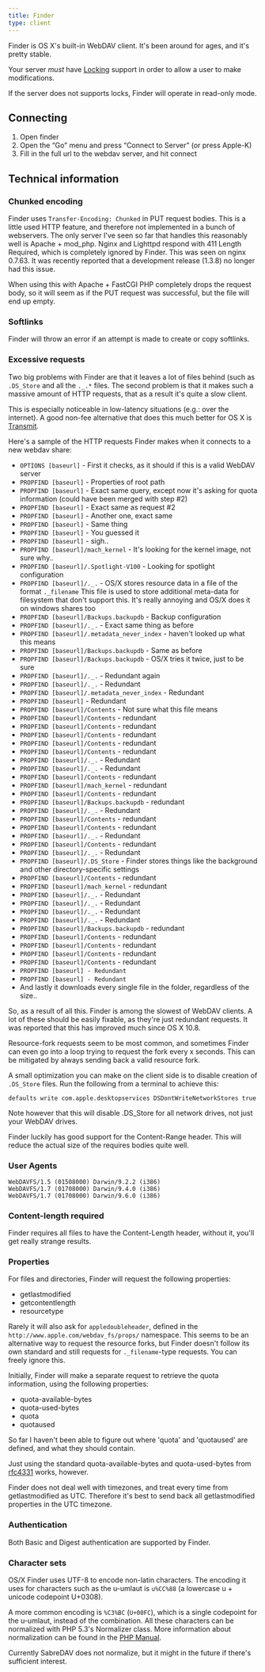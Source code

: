 ```yaml
---
title: Finder
type: client
---
```


Finder is OS X's built-in WebDAV client. It's been around for ages, and
it's pretty stable.

Your server _must_ have [Locking](/dav/locks) support in order to allow a user
to make modifications.

If the server does not supports locks, Finder will operate in read-only mode.

Connecting
----------

1. Open finder
2. Open the “Go” menu and press “Connect to Server” (or press Apple-K)
3. Fill in the full url to the webdav server, and hit connect

Technical information
---------------------

### Chunked encoding

Finder uses `Transfer-Encoding: Chunked` in PUT request bodies. This is a
little used HTTP feature, and therefore not implemented in a bunch of
webservers. The only server I've seen so far that handles this reasonably well
is Apache + mod_php. Nginx and Lighttpd respond with 411 Length Required,
which is completely ignored by Finder. This was seen on nginx 0.7.63.
It was recently reported that a development release (1.3.8) no longer had this
issue.

When using this with Apache + FastCGI PHP completely drops the request body,
so it will seem as if the PUT request was successful, but the file will end up
empty.

### Softlinks

Finder will throw an error if an attempt is made to create or copy softlinks.

### Excessive requests

Two big problems with Finder are that it leaves a lot of files behind (such as
`.DS_Store` and all the `._.*` files. The second problem is that it makes such
a massive amount of HTTP requests, that as a result it's quite a slow client.

This is especially noticeable in low-latency situations (e.g.: over the
internet). A good non-fee alternative that does this much better for OS X is
[Transmit](/dav/clients/transmit).

Here's a sample of the HTTP requests Finder makes when it connects to a new
webdav share:


* `OPTIONS [baseurl]` - First it checks, as it should if this is a valid WebDAV server
* `PROPFIND [baseurl]` - Properties of root path
* `PROPFIND [baseurl]` - Exact same query, except now it's asking for quota information (could have been merged with step #2)
* `PROPFIND [baseurl]` - Exact same as request #2
* `PROPFIND [baseurl]` - Another one, exact same
* `PROPFIND [baseurl]` - Same thing
* `PROPFIND [baseurl]` - You guessed it
* `PROPFIND [baseurl]` - sigh..
* `PROPFIND [baseurl]/mach_kernel` - It's looking for the kernel image, not sure why..
* `PROPFIND [baseurl]/.Spotlight-V100` - Looking for spotlight configuration
* `PROPFIND [baseurl]/._.` - OS/X stores resource data in a file of the format `._filename` This file is used to store additional meta-data for filesystem that don't support this. It's really annoying and OS/X does it on windows shares too
* `PROPFIND [baseurl]/Backups.backupdb` - Backup configuration
* `PROPFIND [baseurl]/._.` - Exact same thing as before
* `PROPFIND [baseurl]/.metadata_never_index` - haven't looked up what this means
* `PROPFIND [baseurl]/Backups.backupdb` - Same as before
* `PROPFIND [baseurl]/Backups.backupdb` - OS/X tries it twice, just to be sure
* `PROPFIND [baseurl]/._.` - Redundant again
* `PROPFIND [baseurl]/._.` - Redundant
* `PROPFIND [baseurl]/.metadata_never_index` - Redundant
* `PROPFIND [baseurl]` - Redundant
* `PROPFIND [baseurl]/Contents` - Not sure what this file means
* `PROPFIND [baseurl]/Contents` - redundant
* `PROPFIND [baseurl]/Contents` - redundant
* `PROPFIND [baseurl]/Contents` - redundant
* `PROPFIND [baseurl]/Contents` - redundant
* `PROPFIND [baseurl]/Contents` - redundant
* `PROPFIND [baseurl]/._.` - Redundant
* `PROPFIND [baseurl]/._.` - Redundant
* `PROPFIND [baseurl]/Contents` - redundant
* `PROPFIND [baseurl]/mach_kernel` - redundant
* `PROPFIND [baseurl]/Contents` - redundant
* `PROPFIND [baseurl]/Backups.backupdb` - redundant
* `PROPFIND [baseurl]/._.` - Redundant
* `PROPFIND [baseurl]/Contents` - redundant
* `PROPFIND [baseurl]/Contents` - redundant
* `PROPFIND [baseurl]/._.` - Redundant
* `PROPFIND [baseurl]/Contents` - redundant
* `PROPFIND [baseurl]/._.` - Redundant
* `PROPFIND [baseurl]/.DS_Store` - Finder stores things like the background and other directory-specific settings
* `PROPFIND [baseurl]/Contents` - redundant
* `PROPFIND [baseurl]/mach_kernel` - redundant
* `PROPFIND [baseurl]/._.` - Redundant
* `PROPFIND [baseurl]/._.` - Redundant
* `PROPFIND [baseurl]/._.` - Redundant
* `PROPFIND [baseurl]/._.` - Redundant
* `PROPFIND [baseurl]/Backups.backupdb` - redundant
* `PROPFIND [baseurl]/Contents` - redundant
* `PROPFIND [baseurl]/Contents` - redundant
* `PROPFIND [baseurl]/Contents` - redundant
* `PROPFIND [baseurl]/Contents` - redundant
* `PROPFIND [baseurl] - Redundant`
* `PROPFIND [baseurl] - Redundant`
* And lastly it downloads every single file in the folder, regardless of the size..

So, as a result of all this. Finder is among the slowest of WebDAV clients. A
lot of these should be easily fixable, as they're just redundant requests.
It was reported that this has improved much since OS X 10.8.

Resource-fork requests seem to be most common, and sometimes Finder can even go
into a loop trying to request the fork every x seconds. This can be mitigated
by always sending back a valid resource fork.

A small optimization you can make on the client side is to disable creation of
`.DS_Store` files. Run the following from a terminal to achieve this:

    defaults write com.apple.desktopservices DSDontWriteNetworkStores true

Note however that this will disable .DS_Store for all network drives, not just
your WebDAV drives.

Finder luckily has good support for the Content-Range header. This will
reduce the actual size of the requires bodies quite well.

### User Agents

    WebDAVFS/1.5 (01508000) Darwin/9.2.2 (i386)
    WebDAVFS/1.7 (01708000) Darwin/9.4.0 (i386)
    WebDAVFS/1.7 (01708000) Darwin/9.6.0 (i386)

### Content-length required

Finder requires all files to have the Content-Length header, without it,
you'll get really strange results.

### Properties

For files and directories, Finder will request the following properties:

* getlastmodified
* getcontentlength
* resourcetype

Rarely it will also ask for `appledoubleheader`, defined in the
`http://www.apple.com/webdav_fs/props/` namespace. This seems to be an
alternative way to request the resource forks, but Finder doesn't follow its
own standard and still requests for `._filename`-type requests. You can freely
ignore this.

Initially, Finder will make a separate request to retrieve the quota
information, using the following properties:

* quota-available-bytes
* quota-used-bytes
* quota
* quotaused

So far I haven't been able to figure out where 'quota' and 'quotaused' are
defined, and what they should contain.

Just using the standard quota-available-bytes and quota-used-bytes from
[rfc4331][rfc4331] works, however.

Finder does not deal well with timezones, and treat every time from
getlastmodified as UTC. Therefore it's best to send back all getlastmodified
properties in the UTC timezone.

### Authentication

Both Basic and Digest authentication are supported by Finder.

### Character sets

OS/X Finder uses UTF-8 to encode non-latin characters. The encoding it uses
for characters such as the u-umlaut is `u%CC%88` (a lowercase u + unicode
codepoint U+0308).

A more common encoding is `%C3%BC` (`U+00FC`), which is a single codepoint for
the u-umlaut, instead of the combination. All these characters can be
normalized with PHP 5.3's Normalizer class. More information about
normalization can be found in the [PHP Manual][1].

Currently SabreDAV does not normalize, but it might in the future if there's
sufficient interest.

[rfc4331]: https://tools.ietf.org/html/rfc4331
[1]: http://kr2.php.net/manual/en/class.normalizer.php
